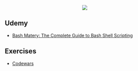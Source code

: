 <p align="center">
  <img src="../.assets/images/bash.ico"/>
</p>

## Udemy

- [Bash Matery: The Complete Guide to Bash Shell Scripting](https://www.udemy.com/course/bash-mastery/)

## Exercises

- [Codewars](../codewars/bash)
